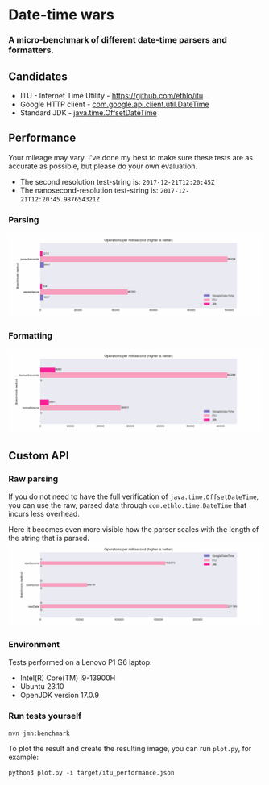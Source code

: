 # Date-time wars
### A micro-benchmark of different date-time parsers and formatters.

## Candidates
* ITU - Internet Time Utility - https://github.com/ethlo/itu
* Google HTTP client - [com.google.api.client.util.DateTime](https://github.com/googleapis/google-http-java-client/blob/main/google-http-client/src/main/java/com/google/api/client/util/DateTime.java)
* Standard JDK - [java.time.OffsetDateTime](https://docs.oracle.com/javase/8/docs/api/java/time/OffsetDateTime.html)

## Performance

Your mileage may vary. I've done my best to make sure these tests are as accurate as possible, but please do your own evaluation.
* The second resolution test-string is: `2017-12-21T12:20:45Z`
* The nanosecond-resolution test-string is: `2017-12-21T12:20:45.987654321Z`

### Parsing
<img src="doc/parse.png" alt="Performance of parsing">

### Formatting
<img src="doc/format.png" alt="Performance of formatting">

## Custom API

### Raw parsing
If you do not need to have the full verification of `java.time.OffsetDateTime`,
you can use the raw, parsed data through `com.ethlo.time.DateTime` that incurs less overhead.

Here it becomes even more visible how the parser scales with the length of the string that is parsed.
<img src="doc/parse_raw.png" alt="Performance of raw parsing">

### Environment
Tests performed on a Lenovo P1 G6 laptop:
* Intel(R) Core(TM) i9-13900H
* Ubuntu 23.10
* OpenJDK version 17.0.9

### Run tests yourself
```shell
mvn jmh:benchmark
```

To plot the result and create the resulting image, you can run `plot.py`, for example:
```
python3 plot.py -i target/itu_performance.json
```
